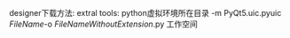 designer下载方法:
extral tools:
python虚拟环境所在目录
-m PyQt5.uic.pyuic $FileName$-o $FileNameWithoutExtension$.py
工作空间